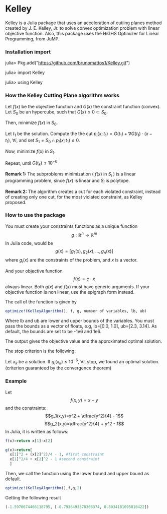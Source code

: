# Kelley
Kelley is a Julia package that uses an acceleration of cutiing planes method created by J. E. Kelley, Jr. to solve convex optimization problem with linear objective function. Also, this package uses the HiGHS Optimizer for Linear Programming, from JuMP.

### Installation import
julia> Pkg.add("https://github.com/brunomattos1/Kelley.git")

julia> import Kelley

julia> using Kelley

### How the Kelley Cutting Plane algorithm works
Let $f(x)$ be the objective function and $G(x)$ the constraint function (convex). Let $S_0$ be an hypercube, such that $G(x) \leqslant 0 \subset S_0$. 

Then, minimize $f(x)$ in $S_0$. 

Let $t_1$ be the solution. Compute the the cut $p_i(x;t_1)=G(t_1)+\nabla G(t_1)\cdot (x-t_1), \ \forall i$, and set $S_1=S_0 \cap p_i(x;t_1) \leqslant 0$.

Now, minimize $f(x)$ in $S_1$.

Repeat, until $G(t_k) \leqslant 10^{-6}$

**Remark 1:** The subproblems minimization ( $f(x)$ in $S_i$ ) is a linear programming problem, since $f(x)$ is linear and $S_i$ is polytope.

**Remark 2:** The algorithm creates a cut for each violated constraint, instead of creating only one cut, for the most violated constraint, as Kelley proposed.

### How to use the package

You must create your constraints functions as a unique function $$g: \mathbb{R}^n \rightarrow{} \mathbb{R}^m$$ In Julia code, would be $$g(x)=[g_1(x),g_2(x),\dots,g_n(x)]$$ where $g_i(x)$ are the constraints of the problem, and $x$ is a vector.

And your objective function $$f(x)=c \cdot x$$ always linear. Both $g(x)$ and $f(x)$ must have generic arguments. If your objective function is non linear, use the epigraph form instead.

The call of the function is given by 
```julia
optimize!(KelleyAlgorithm(), f, g, number of variables, lb, ub)
```
Where lb and ub are lower and upper bounds of the variables. You must pass the bounds as a vector of floats, e.g, lb=[0.0, 1.0], ub=[2.3, 3.14]. As default, the bounds are set to be -1e6 and 1e6.

The output gives the objective value and the approximated optimal solution.

The stop criterion is the following:

Let $x_k$ be a solution. If $g_i(x_k) \leqslant 10^{-6}, \ \forall i$, stop, we found an optimal solution. (criterion guaranteed by the convergence theorem)

### Example
Let $$f(x,y)=x-y$$ and the constraints: $$g_1(x,y)=x^2 + \dfrac{y^2}{4} - 1$$ $$g_2(x,y)=\dfrac{x^2}{4} + y^2 - 1$$
In Julia, it is written as follows:

```julia
f(x)=return x[1]-x[2]

g(x)=return[
  x[1]^2 + (x[2]^2)/4 - 1, #first constraint 
  x[1]^2/4 + x[2]^2 - 1 #second constraint
  ] 
```
Then, we call the function using the lower bound and upper bound as default.
```julia
optimize!(KelleyAlgorithm(),f,g,2)
```
Getting the following result
```julia
(-1.5970674466118795, [-0.7936493370308374, 0.8034181095810422])
```

